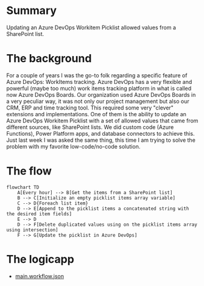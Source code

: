 # Summary

Updating an Azure DevOps Workitem Picklist allowed values from a SharePoint list.

# The background

For a couple of years I was the go-to folk regarding a specific feature of Azure DevOps: WorkItems tracking. Azure DevOps has a very flexible and powerful (maybe too much) work items tracking platform in what is called now Azure DevOps Boards. Our organization used Azure DevOps Boards in a very peculiar way, it was not only our project management but also our CRM, ERP and time tracking tool. This required some very "clever" extensions and implementations. One of them is the ability to update an Azure DevOps Workitem Picklist with a set of allowed values that came from different sources, like SharePoint lists. We did custom code (Azure Functions), Power Platform apps, and database connectors to achieve this. Just last week I was asked the same thing, this time I am trying to solve the problem with my favorite low-code/no-code solution.

# The flow

```mermaid
flowchart TD
    A[Every hour] --> B[Get the items from a SharePoint list]
    B --> C[Initialize an empty picklist items array variable]
    C --> D{Foreach list item}
    D --> E[Append to the picklist items a concatenated string with the desired item fields]
    E --> D
    D --> F[Delete duplicated values using on the picklist items array using intersection]
    F --> G[Update the picklist in Azure DevOps]
```

# The logicapp

- [main.workflow.json](main.workflow.json)


